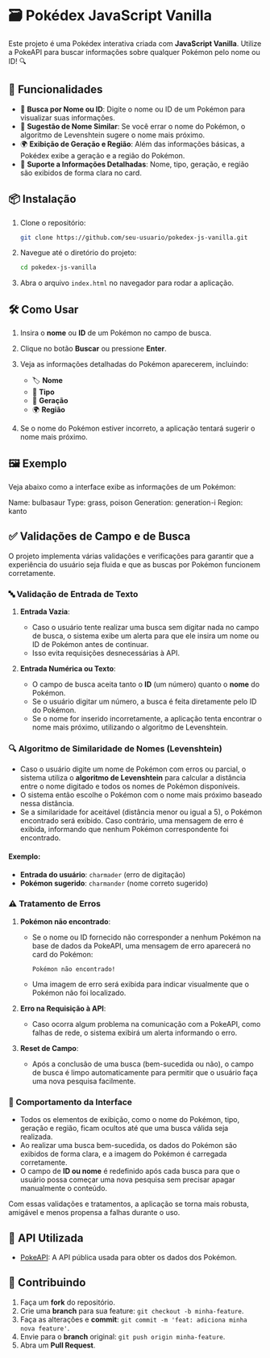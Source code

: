# 🗃️ Pokédex JavaScript Vanilla

Este projeto é uma Pokédex interativa criada com **JavaScript Vanilla**. Utilize a PokeAPI para buscar informações sobre qualquer Pokémon pelo nome ou ID! 🔍

## 🚀 Funcionalidades

- 🔎 **Busca por Nome ou ID**: Digite o nome ou ID de um Pokémon para visualizar suas informações.
- 🧩 **Sugestão de Nome Similar**: Se você errar o nome do Pokémon, o algoritmo de Levenshtein sugere o nome mais próximo.
- 🌍 **Exibição de Geração e Região**: Além das informações básicas, a Pokédex exibe a geração e a região do Pokémon.
- 📜 **Suporte a Informações Detalhadas**: Nome, tipo, geração, e região são exibidos de forma clara no card.

## 📦 Instalação

1. Clone o repositório:

    ```bash
    git clone https://github.com/seu-usuario/pokedex-js-vanilla.git
    ```

2. Navegue até o diretório do projeto:

    ```bash
    cd pokedex-js-vanilla
    ```

3. Abra o arquivo `index.html` no navegador para rodar a aplicação.

## 🛠️ Como Usar

1. Insira o **nome** ou **ID** de um Pokémon no campo de busca.
2. Clique no botão **Buscar** ou pressione **Enter**.
3. Veja as informações detalhadas do Pokémon aparecerem, incluindo:
   - 🏷️ **Nome**
   - 🎨 **Tipo**
   - 📆 **Geração**
   - 🌍 **Região**
   
4. Se o nome do Pokémon estiver incorreto, a aplicação tentará sugerir o nome mais próximo.

## 🖼️ Exemplo

Veja abaixo como a interface exibe as informações de um Pokémon:

Name: bulbasaur Type: grass, poison Generation: generation-i Region: kanto

## ✅ Validações de Campo e de Busca

O projeto implementa várias validações e verificações para garantir que a experiência do usuário seja fluida e que as buscas por Pokémon funcionem corretamente.

### 🔤 Validação de Entrada de Texto

1. **Entrada Vazia**:
   - Caso o usuário tente realizar uma busca sem digitar nada no campo de busca, o sistema exibe um alerta para que ele insira um nome ou ID de Pokémon antes de continuar.
   - Isso evita requisições desnecessárias à API.

2. **Entrada Numérica ou Texto**:
   - O campo de busca aceita tanto o **ID** (um número) quanto o **nome** do Pokémon.
   - Se o usuário digitar um número, a busca é feita diretamente pelo ID do Pokémon.
   - Se o nome for inserido incorretamente, a aplicação tenta encontrar o nome mais próximo, utilizando o algoritmo de Levenshtein.

### 🔍 Algoritmo de Similaridade de Nomes (Levenshtein)

- Caso o usuário digite um nome de Pokémon com erros ou parcial, o sistema utiliza o **algoritmo de Levenshtein** para calcular a distância entre o nome digitado e todos os nomes de Pokémon disponíveis.
- O sistema então escolhe o Pokémon com o nome mais próximo baseado nessa distância.
- Se a similaridade for aceitável (distância menor ou igual a 5), o Pokémon encontrado será exibido. Caso contrário, uma mensagem de erro é exibida, informando que nenhum Pokémon correspondente foi encontrado.

#### Exemplo:
- **Entrada do usuário**: `charmader` (erro de digitação)
- **Pokémon sugerido**: `charmander` (nome correto sugerido)

### ⚠️ Tratamento de Erros

1. **Pokémon não encontrado**:
   - Se o nome ou ID fornecido não corresponder a nenhum Pokémon na base de dados da PokeAPI, uma mensagem de erro aparecerá no card do Pokémon:
     ```
     Pokémon não encontrado!
     ```
   - Uma imagem de erro será exibida para indicar visualmente que o Pokémon não foi localizado.

2. **Erro na Requisição à API**:
   - Caso ocorra algum problema na comunicação com a PokeAPI, como falhas de rede, o sistema exibirá um alerta informando o erro.

3. **Reset de Campo**:
   - Após a conclusão de uma busca (bem-sucedida ou não), o campo de busca é limpo automaticamente para permitir que o usuário faça uma nova pesquisa facilmente.

### 🔄 Comportamento da Interface

- Todos os elementos de exibição, como o nome do Pokémon, tipo, geração e região, ficam ocultos até que uma busca válida seja realizada.
- Ao realizar uma busca bem-sucedida, os dados do Pokémon são exibidos de forma clara, e a imagem do Pokémon é carregada corretamente.
- O campo de **ID ou nome** é redefinido após cada busca para que o usuário possa começar uma nova pesquisa sem precisar apagar manualmente o conteúdo.

Com essas validações e tratamentos, a aplicação se torna mais robusta, amigável e menos propensa a falhas durante o uso.

## 🔗 API Utilizada

- [PokeAPI](https://pokeapi.co/): A API pública usada para obter os dados dos Pokémon.

## 🤝 Contribuindo

1. Faça um **fork** do repositório.
2. Crie uma **branch** para sua feature: `git checkout -b minha-feature`.
3. Faça as alterações e **commit**: `git commit -m 'feat: adiciona minha nova feature'`.
4. Envie para o **branch** original: `git push origin minha-feature`.
5. Abra um **Pull Request**.


